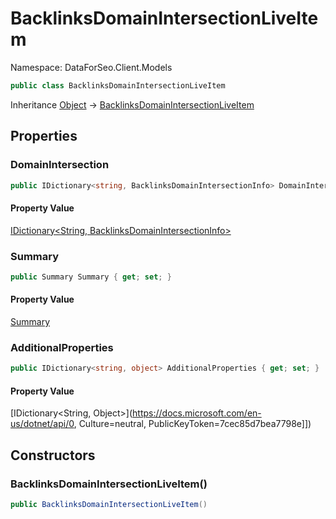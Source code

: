 # BacklinksDomainIntersectionLiveItem

Namespace: DataForSeo.Client.Models

```csharp
public class BacklinksDomainIntersectionLiveItem
```

Inheritance [Object](https://docs.microsoft.com/en-us/dotnet/api/Object) → [BacklinksDomainIntersectionLiveItem](./BacklinksDomainIntersectionLiveItem.md)

## Properties

### **DomainIntersection**

```csharp
public IDictionary<string, BacklinksDomainIntersectionInfo> DomainIntersection { get; set; }
```

#### Property Value

[IDictionary&lt;String, BacklinksDomainIntersectionInfo&gt;](./BacklinksDomainIntersectionInfo.md)<br>

### **Summary**

```csharp
public Summary Summary { get; set; }
```

#### Property Value

[Summary](./Summary.md)<br>

### **AdditionalProperties**

```csharp
public IDictionary<string, object> AdditionalProperties { get; set; }
```

#### Property Value

[IDictionary&lt;String, Object&gt;](https://docs.microsoft.com/en-us/dotnet/api/0, Culture=neutral, PublicKeyToken=7cec85d7bea7798e]])<br>

## Constructors

### **BacklinksDomainIntersectionLiveItem()**

```csharp
public BacklinksDomainIntersectionLiveItem()
```
